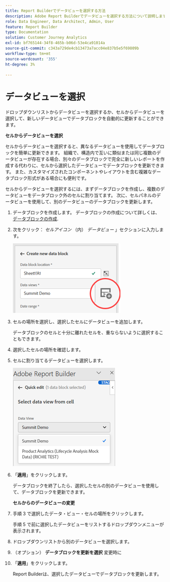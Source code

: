```yaml
---
title: Report Builderでデータビューを選択する方法
description: Adobe Report Builderでデータビューを選択する方法について説明します
role: Data Engineer, Data Architect, Admin, User
feature: Report Builder
type: Documentation
solution: Customer Journey Analytics
exl-id: bf765144-34f8-465b-b06d-53e4ca91014a
source-git-commit: c343a729de4cb13473a7acc04e837b5e5f69809b
workflow-type: tm+mt
source-wordcount: '355'
ht-degree: 3%

---
```


# データビューを選択

ドロップダウンリストからデータビューを選択するか、セルからデータビューを選択して、新しいデータビューでデータブロックを自動的に更新することができます。

**セルからデータビューを選択**

セルからデータビューを選択すると、異なるデータビューを使用してデータブロックを簡単に更新できます。 組織で、構造内で互いに類似または同じ複数のデータビューが存在する場合、別々のデータブロックで完全に新しいレポートを作成する代わりに、セルから選択したデータビューでデータブロックを更新できます。 また、カスタマイズされたコンポーネントやレイアウトを含む複雑なデータブロック形式がある場合にも便利です。

セルからデータビューを選択するには、まずデータブロックを作成し、複数のデータビューをデータブロック外のセルに割り当てます。 次に、セルパネルのデータビューを使用して、別のデータビューのデータブロックを更新します。

1. データブロックを作成します。
データブロックの作成について詳しくは、 [データブロックの作成](/help/report-builder/create-a-data-block.md).

1. 次をクリック： *セルアイコン* （内） *データビュー* 」セクションに入力します。

   ![セルアイコンがハイライト表示された新しいデータブロックウィンドウを作成します。](/help/report-builder/assets/cell-icon.png)

1. セルの場所を選択し、選択したセルにデータビューを追加します。

   データブロックのセルと十分に離れたセルを、重ならないように選択することもできます。

1. 選択したセルの場所を確認します。

1. セルに割り当てるデータビューを選択します。

   ![Report Builderのクイック編集ペインで、「データを選択」ビューを表示します。](/help/report-builder/assets/select-data-view.png)

1. 「**適用**」をクリックします。

   データブロックを終了したら、選択したセルの別のデータビューを使用して、データブロックを更新できます。

   **セルからのデータビューの変更**

1. 手順 3 で選択したデータ・ビュー・セルの場所をクリックします。

   手順 5 で前に選択したデータビューをリストするドロップダウンメニューが表示されます。

1. ドロップダウンリストから別のデータビューを選択します。

1. （オプション） **データブロックを更新を選択** 変更時に

1. 「**適用**」をクリックします。

   Report Builderは、選択したデータビューでデータブロックを更新します。
